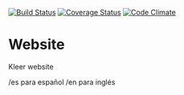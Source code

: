 [![Build Status](https://travis-ci.org/kleer-la/kleer-website.png?branch=master)](https://travis-ci.org/kleer-la/kleer-website)
[![Coverage Status](https://img.shields.io/coveralls/kleer-la/kleer-website.svg)](https://coveralls.io/r/kleer-la/kleer-website?branch=develop)
[![Code Climate](https://codeclimate.com/github/kleer-la/kleer-website/badges/gpa.svg)](https://codeclimate.com/github/kleer-la/kleer-website)

Website
=======

Kleer website

<url>/es para español
<url>/en para inglés
